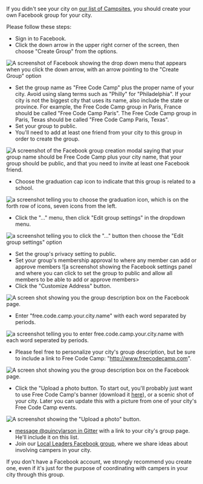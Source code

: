 If you didn't see your city on [our list of Campsites](https://github.com/FreeCodeCamp/freecodecamp/wiki/List-of-Free-Code-Camp-city-based-Campsites), you should create your own Facebook group for your city.
 
Please follow these steps: 
- Sign in to Facebook. 
- Click the down arrow in the upper right corner of the screen, then choose "Create Group" from the options.

![A screenshot of Facebook showing the drop down menu that appears when you click the down arrow, with an arrow pointing to the "Create Group" option](https://www.evernote.com/shard/s116/sh/d01bb2bc-6260-4987-bedf-b2ce4c31972f/3eecbcff3109036cf90b69589360f407/deep/0/Facebook.png)
- Set the group name as "Free Code Camp" plus the proper name of your city. Avoid using slang terms such as "Philly" for "Philadelphia". If your city is not the biggest city that uses its name, also include the state or province. For example, the Free Code Camp group in Paris, France should be called "Free Code Camp Paris". The Free Code Camp group in Paris, Texas should be called "Free Code Camp Paris, Texas". 
- Set your group to public. 
- You'll need to add at least one friend from your city to this group in order to create the group. 

![A screenshot of the Facebook group creation modal saying that your group name should be Free Code Camp plus your city name, that your group should be public, and that you need to invite at least one Facebook friend.](https://www.evernote.com/shard/s116/sh/4ed3197c-db1b-4103-a040-b42482ad232a/6c34948ebe12c57f0b7a54d7b2222ab3/deep/0/Facebook.png)
- Choose the graduation cap icon to indicate that this group is related to a school. 

![a screenshot telling you to choose the graduation icon, which is on the forth row of icons, seven icons from the left.](https://www.evernote.com/shard/s116/sh/00e461b3-e0a8-4ecd-9cbf-8b0ae9de75d1/59c4e9f25672b1b2ca2d7e6b06d55e0b/deep/0/Facebook.png)
- Click the "..." menu, then click "Edit group settings" in the dropdown menu. 

![a screenshot telling you to click the "..." button then choose the "Edit group settings" option](https://www.evernote.com/shard/s116/sh/ae9a22e2-19a5-4309-b46c-f05a6be5644c/0870b25572d37d4d650cca1a0d59e407/deep/0/Free-Code-Camp-Testland.png)
- Set the group's privacy setting to public. 
- Set your group's membership approval to where any member can add or approve members ![a screenshot showing the Facebook settings panel and where you can click to set the group to public and allow all members to be able to add or approve members>
- Click the "Customize Address" button.

![A screen shot showing you the group description box on the Facebook page.](https://www.evernote.com/l/AHTs6Ec_hylKyYWVhpZonOHPn8j8I5ydgv4B/image.png)
- Enter "free.code.camp.your.city.name" with each word separated by periods. 

![a screenshot telling you to enter free.code.camp.your.city.name with each word seperated by periods.](https://www.evernote.com/shard/s116/sh/357b1bd9-7c40-4f72-8a9a-d918e632a5e8/c4714ca59360b2517dfffe90c60b1556/deep/0/Free-Code-Camp-Testland.png)
- Please feel free to personalize your city's group description, but be sure to include a link to Free Code Camp: "http://www.freecodecamp.com". 

![A screen shot showing you the group description box on the Facebook page.](https://www.evernote.com/shard/s116/sh/e13808ea-f084-46f1-95bc-63db524383d5/0586484d44360e73e9acda956dad7f6a/deep/0/Free-Code-Camp-Testland.png)
- Click the "Upload a photo button. To start out, you'll probably just want to use Free Code Camp's banner (download it [here](https://s3.amazonaws.com/freecodecamp/wide-social-banner.png)), or a scenic shot of your city. Later you can update this with a picture from one of your city's Free Code Camp events. 

![A screenshot showing the "Upload a photo" button.](https://www.evernote.com/shard/s116/sh/fabe226a-5a26-4508-b015-1dac35192a21/37f8119dc57845a31e972217714b038b/deep/0/Free-Code-Camp-Testland.png)
- [message @quincylarson in Gitter](https://gitter.im/QuincyLarson) with a link to your city's group page. He'll include it on this list.
- Join our [Local Leaders Facebook group](https://www.facebook.com/groups/freecodecampers/), where we share ideas about involving campers in your city. 

If you don't have a Facebook account, we strongly recommend you create one, even if it's just for the purpose of coordinating with campers in your city through this group. 